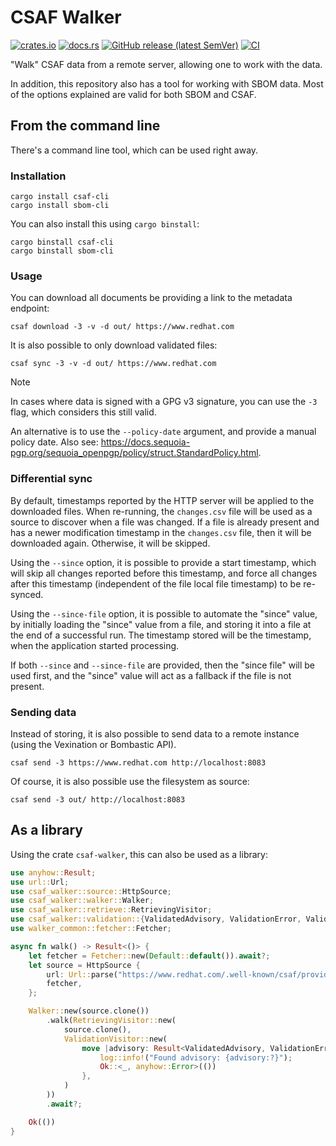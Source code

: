 # CSAF Walker

[![crates.io](https://img.shields.io/crates/v/csaf-walker.svg)](https://crates.io/crates/csaf-walker)
[![docs.rs](https://docs.rs/csaf-walker/badge.svg)](https://docs.rs/csaf-walker)
[![GitHub release (latest SemVer)](https://img.shields.io/github/v/tag/ctron/csaf-walker?sort=semver)](https://github.com/ctron/csaf-walker/releases)
[![CI](https://github.com/ctron/csaf-walker/workflows/CI/badge.svg)](https://github.com/ctron/csaf-walker/actions?query=workflow%3A%22CI%22)

"Walk" CSAF data from a remote server, allowing one to work with the data.

In addition, this repository also has a tool for working with SBOM data. Most of the options explained are valid for
both SBOM and CSAF.

## From the command line

There's a command line tool, which can be used right away.

### Installation

```shell
cargo install csaf-cli
cargo install sbom-cli
```

You can also install this using `cargo binstall`:

```shell
cargo binstall csaf-cli
cargo binstall sbom-cli
```

### Usage

You can download all documents be providing a link to the metadata endpoint:

```shell
csaf download -3 -v -d out/ https://www.redhat.com
```

It is also possible to only download validated files:

```shell
csaf sync -3 -v -d out/ https://www.redhat.com
```

> [!NOTE]
> In cases where data is signed with a GPG v3 signature, you can use the `-3` flag, which considers this still valid.
>
> An alternative is to use the `--policy-date` argument, and provide a manual policy date. Also
> see: <https://docs.sequoia-pgp.org/sequoia_openpgp/policy/struct.StandardPolicy.html>.

### Differential sync

By default, timestamps reported by the HTTP server will be applied to the downloaded files. When re-running, the
`changes.csv` file will be used as a source to discover when a file was changed. If a file is already present and has
a newer modification timestamp in the `changes.csv` file, then it will be downloaded again. Otherwise, it will be
skipped.

Using the `--since` option, it is possible to provide a start timestamp, which will skip all changes reported before
this timestamp, and force all changes after this timestamp (independent of the file local file timestamp) to be
re-synced.

Using the `--since-file` option, it is possible to automate the "since" value, by initially loading the "since" value
from a file, and storing it into a file at the end of a successful run. The timestamp stored will be the timestamp,
when the application started processing.

If both `--since` and `--since-file` are provided, then the "since file" will be used first, and the "since" value will
act as a fallback if the file is not present.

### Sending data

Instead of storing, it is also possible to send data to a remote instance (using the Vexination or Bombastic API).

```shell
csaf send -3 https://www.redhat.com http://localhost:8083
```

Of course, it is also possible use the filesystem as source:

```shell
csaf send -3 out/ http://localhost:8083
```

## As a library

Using the crate `csaf-walker`, this can also be used as a library:

```rust
use anyhow::Result;
use url::Url;
use csaf_walker::source::HttpSource;
use csaf_walker::walker::Walker;
use csaf_walker::retrieve::RetrievingVisitor;
use csaf_walker::validation::{ValidatedAdvisory, ValidationError, ValidationVisitor};
use walker_common::fetcher::Fetcher;

async fn walk() -> Result<()> {
    let fetcher = Fetcher::new(Default::default()).await?;
    let source = HttpSource {
        url: Url::parse("https://www.redhat.com/.well-known/csaf/provider-metadata.json")?,
        fetcher,
    };

    Walker::new(source.clone())
        .walk(RetrievingVisitor::new(
            source.clone(),
            ValidationVisitor::new(
                move |advisory: Result<ValidatedAdvisory, ValidationError>| async move {
                    log::info!("Found advisory: {advisory:?}");
                    Ok::<_, anyhow::Error>(())
                },
            )
        ))
        .await?;

    Ok(())
}
```

